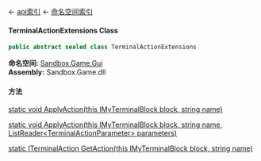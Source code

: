 ← [api索引](Api-Index) ← [命名空间索引](Namespace-Index)

#### TerminalActionExtensions Class

```csharp
public abstract sealed class TerminalActionExtensions
```

**命名空间:** [Sandbox.Game.Gui](Sandbox.Game.Gui)  
**Assembly:** Sandbox.Game.dll

#### 方法

[static void ApplyAction(this IMyTerminalBlock block, string name)](Sandbox.Game.Gui.TerminalActionExtensions.ApplyAction)

> 

[static void ApplyAction(this IMyTerminalBlock block, string name, ListReader&lt;TerminalActionParameter&gt; parameters)](Sandbox.Game.Gui.TerminalActionExtensions.ApplyAction)

> 

[static ITerminalAction GetAction(this IMyTerminalBlock block, string name)](Sandbox.Game.Gui.TerminalActionExtensions.GetAction)

> 

